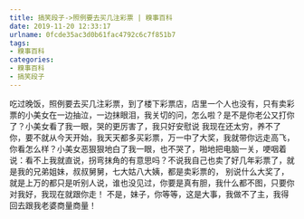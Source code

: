 ```yaml
---
title: 搞笑段子->照例要去买几注彩票 | 糗事百科
date: 2019-11-20 12:33:17
urlname: 0fcde35ac3d0b61fac4792c6c7f851b7
tags: 
- 糗事百科
categories:
- 糗事百科
- 搞笑段子
---
```

吃过晚饭，照例要去买几注彩票，到了楼下彩票店，店里一个人也没有，只有卖彩票的小美女在一边抽泣，一边抹眼泪，我关切的问，怎么啦？是不是你老公又打你了？小美女看了我一眼，哭的更厉害了，我只好安慰说  我现在还太穷，养不了你，要不就从今天开始，我天天都多买彩票，万一中了大奖，我就带你远走高飞，你看怎么样？小美女恶狠狠地白了我一眼，也不哭了，啪地把电脑一关，哽咽着说：看不上我就直说，拐弯抹角的有意思吗？不说我自己也卖了好几年彩票了，就是我的兄弟姐妹，叔叔舅舅，七大姑八大姨，都是卖彩票的， 别说什么大奖了，就是上万的都只是听别人说，谁也没见过，你要是真有胆，我什么都不图，只要你对我好，我现在就跟你走！    不是，妹子，你等等，这是大事，我做不了主，我得回去跟我老婆商量商量！


